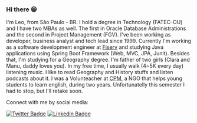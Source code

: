 ### Hi there 😁

I'm Leo, from São Paulo - BR. I hold a degree in Technology (FATEC-OU) and I have two MBAs as well. The first in Oracle Database Administrations and the second in Project Management (FGV). I've been working as developer, business analyst and tech lead since 1999. Currently I'm working as a software development engineer at [Fiserv](https://www.linkedin.com/company/fiserv/) and studying Java applications using Spring Boot Framework (Web, MVC, JPA, Junit). Besides that, I'm studying for a Geography degree. I'm father of two girls (Clara and Manu, daddy loves you). In my free time, I usually walk (4~5K every day) listening music. I like to read Geography and History stuffs and listen podcasts about it. I was a Volunteacher at [CPM](https://www.cidadaopromundo.org/), a NGO that helps young students to learn english, during two years. Unfortunatelly this semester I had to stop, but I'll retake soon.


Connect with me by social media:


[![Twitter Badge](https://img.shields.io/badge/-Twitter-1ca0f1?style=flat-square&labelColor=1ca0f1&logo=twitter&logoColor=white&link=https://twitter.com/leofabalves)](https://twitter.com/leofabalves)
[![Linkedin Badge](https://img.shields.io/badge/-LinkedIn-blue?style=flat-square&logo=Linkedin&logoColor=white&link=https://www.linkedin.com/in/leofabiano/)](https://www.linkedin.com/in/leofabiano/)



<!--
**leofalves/leofalves** is a ✨ _special_ ✨ repository because its `README.md` (this file) appears on your GitHub profile.

Here are some ideas to get you started:

- 🔭 I’m currently working on ...
- 🌱 I’m currently learning ...
- 👯 I’m looking to collaborate on ...
- 🤔 I’m looking for help with ...
- 💬 Ask me about ...
- 📫 How to reach me: ...
- 😄 Pronouns: ...
- ⚡ Fun fact: ...
-->
